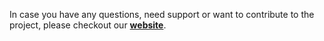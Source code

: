 In case you have any questions, need support or want to contribute to the project, please checkout our **[website](https://www.5g-mag.com/reference-tools)**.